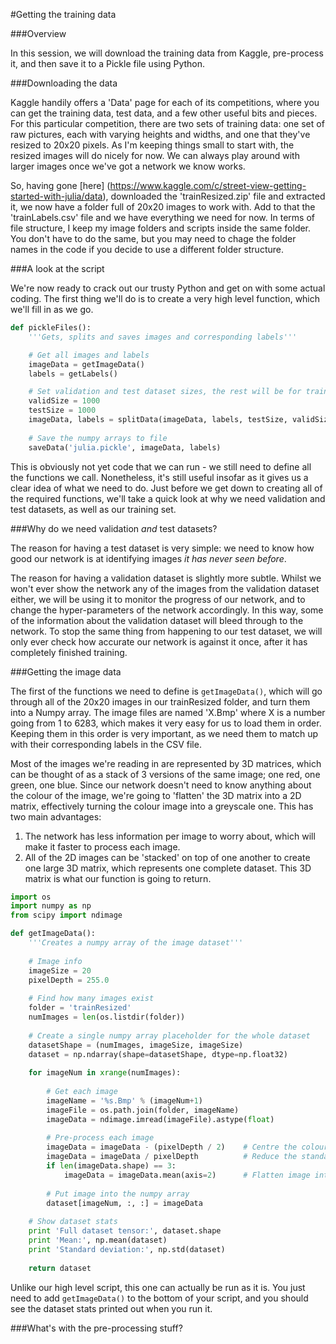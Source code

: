#Getting the training data

###Overview

In this session, we will download the training data from Kaggle, pre-process it, and then save it to a Pickle file using Python.

###Downloading the data

Kaggle handily offers a 'Data' page for each of its competitions, where you can get the training data, test data, and a few other useful bits and pieces. For this particular competition, there are two sets of training data: one set of raw pictures, each with varying heights and widths, and one that they've resized to 20x20 pixels. As I'm keeping things small to start with, the resized images will do nicely for now. We can always play around with larger images once we've got a network we know works.

So, having gone [here] (https://www.kaggle.com/c/street-view-getting-started-with-julia/data), downloaded the 'trainResized.zip' file and extracted it, we now have a folder full of 20x20 images to work with. Add to that the 'trainLabels.csv' file and we have everything we need for now. In terms of file structure, I keep my image folders and scripts inside the same folder. You don't have to do the same, but you may need to chage the folder names in the code if you decide to use a different folder structure.

###A look at the script

We're now ready to crack out our trusty Python and get on with some actual coding. The first thing we'll do is to create a very high level function, which we'll fill in as we go.

```python
def pickleFiles():
	'''Gets, splits and saves images and corresponding labels'''

	# Get all images and labels
	imageData = getImageData()
	labels = getLabels()

	# Set validation and test dataset sizes, the rest will be for training (total images = 6283)
	validSize = 1000
	testSize = 1000
	imageData, labels = splitData(imageData, labels, testSize, validSize)
	
	# Save the numpy arrays to file
	saveData('julia.pickle', imageData, labels)
```

This is obviously not yet code that we can run - we still need to define all the functions we call. Nonetheless, it's still useful insofar as it gives us a clear idea of what we need to do. Just before we get down to creating all of the required functions, we'll take a quick look at why we need validation and test datasets, as well as our training set.

###Why do we need validation *and* test datasets?

The reason for having a test dataset is very simple: we need to know how good our network is at identifying images *it has never seen before*.

The reason for having a validation dataset is slightly more subtle. Whilst we won't ever show the network any of the images from the validation dataset either, we will be using it to monitor the progress of our network, and to change the hyper-parameters of the network accordingly. In this way, some of the information about the validation dataset will bleed through to the network. To stop the same thing from happening to our test dataset, we will only ever check how accurate our network is against it once, after it has completely finished training.

###Getting the image data

The first of the functions we need to define is ```getImageData()```, which will go through all of the 20x20 images in our trainResized folder, and turn them into a Numpy array. The image files are named 'X.Bmp' where X is a number going from 1 to 6283, which makes it very easy for us to load them in order. Keeping them in this order is very important, as we need them to match up with their corresponding labels in the CSV file.

Most of the images we're reading in are represented by 3D matrices, which can be thought of as a stack of 3 versions of the same image; one red, one green, one blue. Since our network doesn't need to know anything about the colour of the image, we're going to 'flatten' the 3D matrix into a 2D matrix, effectively turning the colour image into a greyscale one. This has two main advantages:

1. The network has less information per image to worry about, which will make it faster to process each image.
2. All of the 2D images can be 'stacked' on top of one another to create one large 3D matrix, which represents one complete dataset. This 3D matrix is what our function is going to return.

```python
import os
import numpy as np
from scipy import ndimage

def getImageData():
	'''Creates a numpy array of the image dataset'''
	
	# Image info
	imageSize = 20
	pixelDepth = 255.0
	
	# Find how many images exist
	folder = 'trainResized'
	numImages = len(os.listdir(folder))
	
	# Create a single numpy array placeholder for the whole dataset
	datasetShape = (numImages, imageSize, imageSize)
	dataset = np.ndarray(shape=datasetShape, dtype=np.float32)
	
	for imageNum in xrange(numImages):
		
		# Get each image
		imageName = '%s.Bmp' % (imageNum+1)
		imageFile = os.path.join(folder, imageName)
		imageData = ndimage.imread(imageFile).astype(float)
		
		# Pre-process each image
		imageData = imageData - (pixelDepth / 2)	# Centre the colour values around zero
		imageData = imageData / pixelDepth			# Reduce the standard deviation to 1
		if len(imageData.shape) == 3:
			imageData = imageData.mean(axis=2)		# Flatten image into a 2D greyscale image
		
		# Put image into the numpy array
		dataset[imageNum, :, :] = imageData
    
	# Show dataset stats
	print 'Full dataset tensor:', dataset.shape
	print 'Mean:', np.mean(dataset)
	print 'Standard deviation:', np.std(dataset)
	
	return dataset
```

Unlike our high level script, this one can actually be run as it is. You just need to add ```getImageData()``` to the bottom of your script, and you should see the dataset stats printed out when you run it.

###What's with the pre-processing stuff?

